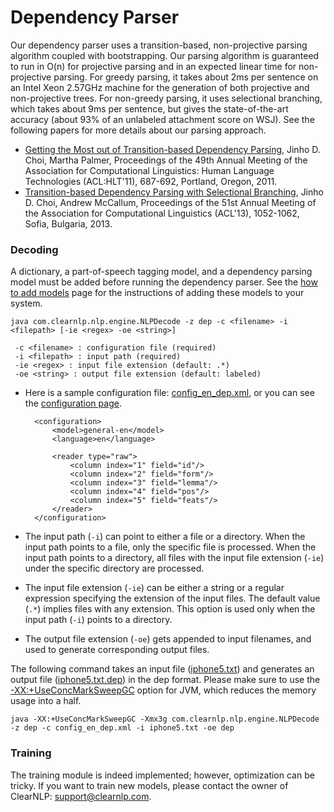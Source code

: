 # Dependency Parser

Our dependency parser uses a transition-based, non-projective parsing algorithm coupled with bootstrapping. Our parsing algorithm is guaranteed to run in O(n) for projective parsing and in an expected linear time for non-projective parsing. For greedy parsing, it takes about 2ms per sentence on an Intel Xeon 2.57GHz machine
for the generation of both projective and non-projective trees. For non-greedy parsing, it uses selectional branching, which takes about 9ms per sentence, but gives the state-of-the-art accuracy (about 93% of an unlabeled attachment score on WSJ). See the following papers for more details about our parsing approach.

* [Getting the Most out of Transition-based Dependency Parsing](http://aclweb.org/anthology-new/P/P11/P11-2121.pdf), Jinho D. Choi, Martha Palmer, Proceedings of the 49th Annual Meeting of the Association for Computational Linguistics: Human Language Technologies (ACL:HLT'11), 687-692, Portland, Oregon, 2011.
* [Transition-based Dependency Parsing with Selectional Branching](http://aclweb.org/anthology/P/P13/P13-1104.pdf), Jinho D. Choi, Andrew McCallum, Proceedings of the 51st Annual Meeting of the Association for Computational Linguistics (ACL'13), 1052-1062, Sofia, Bulgaria, 2013.

### Decoding
A dictionary, a part-of-speech tagging model, and a dependency parsing model must be added before running the dependency parser. See the [how to add models](getting_started/add_models.md) page for the instructions of adding these models to your system.

	java com.clearnlp.nlp.engine.NLPDecode -z dep -c <filename> -i <filepath> [-ie <regex> -oe <string>]
	 
	 -c <filename> : configuration file (required)
	 -i <filepath> : input path (required)
	 -ie <regex> : input file extension (default: .*)
	 -oe <string> : output file extension (default: labeled)

* Here is a sample configuration file: [config\_en\_dep.xml](https://github.com/clearnlp/clearnlp/blob/master/src/main/resources/configure/config_en_dep.xml), or you can see the [configuration page](../formats/configuration_file_format.md).

		<configuration>
		    <model>general-en</model>
		    <language>en</language>

		    <reader type="raw">
		        <column index="1" field="id"/>
		        <column index="2" field="form"/>
		        <column index="3" field="lemma"/>
		        <column index="4" field="pos"/>
		        <column index="5" field="feats"/>
		    </reader>
		</configuration>
		
* The input path (`-i`) can point to either a file or a directory. When the input path points to a file, only the specific file is processed. When the input path points to a directory, all files with the input file extension (`-ie`) under the specific directory are processed.
* The input file extension (`-ie`) can be either a string or a regular expression specifying the extension of the input files. The default value (`.*`) implies files with any extension. This option is used only when the input path (`-i`) points to a directory.
* The output file extension (`-oe`) gets appended to input filenames, and used to generate corresponding output files.

The following command takes an input file ([iphone5.txt](https://github.com/clearnlp/clearnlp-demo/blob/master/src/main/resources/sample/iphone5.txt)) and generates an output file ([iphone5.txt.dep](https://github.com/clearnlp/clearnlp-demo/blob/master/src/main/resources/sample/iphone5.txt.dep)) in the dep format. Please make sure to use the [-XX:+UseConcMarkSweepGC](http://www.oracle.com/technetwork/java/javase/gc-tuning-6-140523.html) option for JVM, which reduces the memory usage into a half.

	java -XX:+UseConcMarkSweepGC -Xmx3g com.clearnlp.nlp.engine.NLPDecode -z dep -c config_en_dep.xml -i iphone5.txt -oe dep
	
### Training
The training module is indeed implemented; however, optimization can be tricky. If you want to train new models, please contact the owner of ClearNLP: [support@clearnlp.com](mailto:support@clearnlp.com).